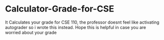 # Calculator-Grade-for-CSE
It Calculates your grade for CSE 110, the professor doesnt feel like activating autograder so i wrote this instead.
Hope this is helpful in case you are worried about your grade
